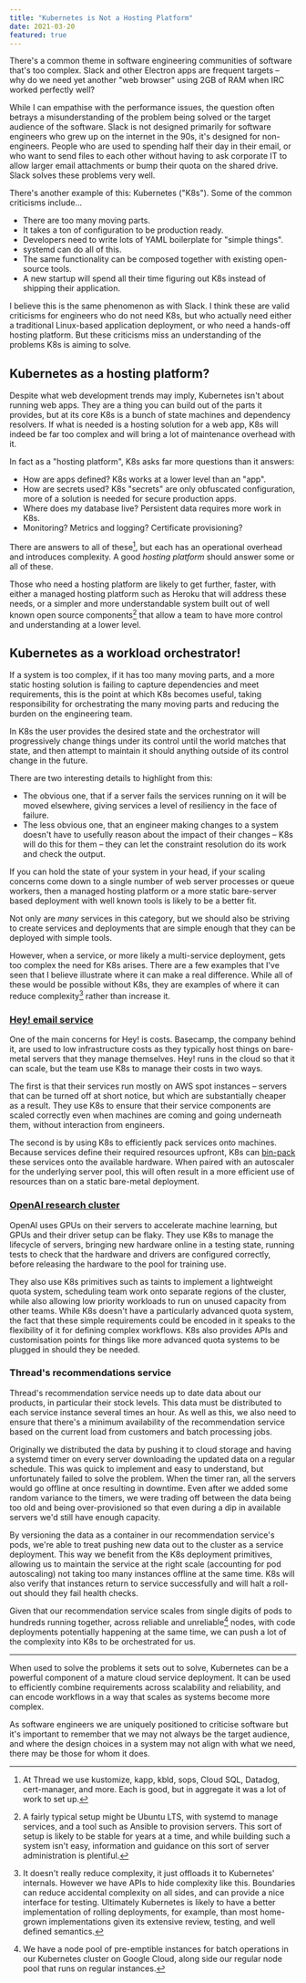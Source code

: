 ```yaml
---
title: "Kubernetes is Not a Hosting Platform"
date: 2021-03-20
featured: true
---
```


There's a common theme in software engineering communities of software that's
too complex. Slack and other Electron apps are frequent targets – why do we need
yet another "web browser" using 2GB of RAM when IRC worked perfectly well?

While I can empathise with the performance issues, the question often betrays a
misunderstanding of the problem being solved or the target audience of the
software. Slack is not designed primarily for software engineers who grew up on
the internet in the 90s, it's designed for non-engineers. People who are used to
spending half their day in their email, or who want to send files to each other
without having to ask corporate IT to allow larger email attachments or bump
their quota on the shared drive. Slack solves these problems very well.

There's another example of this: Kubernetes ("K8s"). Some of the common
criticisms include...

- There are too many moving parts.
- It takes a ton of configuration to be production ready.
- Developers need to write lots of YAML boilerplate for "simple things".
- systemd can do all of this.
- The same functionality can be composed together with existing open-source
  tools.
- A new startup will spend all their time figuring out K8s instead of shipping
  their application.

I believe this is the same phenomenon as with Slack. I think these are valid
criticisms for engineers who do not need K8s, but who actually need either a
traditional Linux-based application deployment, or who need a hands-off hosting
platform. But these criticisms miss an understanding of the problems K8s is
aiming to solve.

## Kubernetes as a hosting platform?

Despite what web development trends may imply, Kubernetes isn't about running
web apps. They are a thing you can build out of the parts it provides, but at
its core K8s is a bunch of state machines and dependency resolvers. If what is
needed is a hosting solution for a web app, K8s will indeed be far too complex
and will bring a lot of maintenance overhead with it.

In fact as a "hosting platform", K8s asks far more questions than it answers:

- How are apps defined? K8s works at a lower level than an "app".
- How are secrets used? K8s "secrets" are only obfuscated configuration, more of
  a solution is needed for secure production apps.
- Where does my database live? Persistent data requires more work in K8s.
- Monitoring? Metrics and logging? Certificate provisioning?

There are answers to all of these[^1], but each has an operational overhead and
introduces complexity. A good _hosting platform_ should answer some or all of
these.

Those who need a hosting platform are likely to get further, faster, with either
a managed hosting platform such as Heroku that will address these needs, or a
simpler and more understandable system built out of well known open source
components[^2] that allow a team to have more control and understanding at a
lower level.

## Kubernetes as a workload orchestrator!

If a system is too complex, if it has too many moving parts, and a more static
hosting solution is failing to capture dependencies and meet requirements, this
is the point at which K8s becomes useful, taking responsibility for
orchestrating the many moving parts and reducing the burden on the engineering
team.

In K8s the user provides the desired state and the orchestrator will
progressively change things under its control until the world matches that
state, and then attempt to maintain it should anything outside of its control
change in the future.

There are two interesting details to highlight from this:

- The obvious one, that if a server fails the services running on it will be
  moved elsewhere, giving services a level of resiliency in the face of failure.
- The less obvious one, that an engineer making changes to a system doesn't have
  to usefully reason about the impact of their changes – K8s will do this for
  them – they can let the constraint resolution do its work and check the
  output.

If you can hold the state of your system in your head, if your scaling concerns
come down to a single number of web server processes or queue workers, then a
managed hosting platform or a more static bare-server based deployment with well
known tools is likely to be a better fit.

Not only are _many_ services in this category, but we should also be striving to
create services and deployments that are simple enough that they can be deployed
with simple tools.

However, when a service, or more likely a multi-service deployment, gets too
complex the need for K8s arises. There are a few examples that I've seen that I
believe illustrate where it can make a real difference. While all of these would
be possible without K8s, they are examples of where it can reduce complexity[^3]
rather than increase it.

### [Hey! email service][hey]

One of the main concerns for Hey! is costs. Basecamp, the company behind it, are
used to low infrastructure costs as they typically host things on bare-metal
servers that they manage themselves. Hey! runs in the cloud so that it can
scale, but the team use K8s to manage their costs in two ways.

The first is that their services run mostly on AWS spot instances – servers that
can be turned off at short notice, but which are substantially cheaper as a
result. They use K8s to ensure that their service components are scaled
correctly even when machines are coming and going underneath them, without
interaction from engineers.

The second is by using K8s to efficiently pack services onto machines. Because
services define their required resources upfront, K8s can [bin-pack][bin-pack]
these services onto the available hardware. When paired with an autoscaler for
the underlying server pool, this will often result in a more efficient use of
resources than on a static bare-metal deployment.

### [OpenAI research cluster][openai]

OpenAI uses GPUs on their servers to accelerate machine learning, but GPUs and
their driver setup can be flaky. They use K8s to manage the lifecycle of
servers, bringing new hardware online in a testing state, running tests to check
that the hardware and drivers are configured correctly, before releasing the
hardware to the pool for training use.

They also use K8s primitives such as taints to implement a lightweight quota
system, scheduling team work onto separate regions of the cluster, while also
allowing low priority workloads to run on unused capacity from other teams.
While K8s doesn't have a particularly advanced quota system, the fact that these
simple requirements could be encoded in it speaks to the flexibility of it for
defining complex workflows. K8s also provides APIs and customisation points for
things like more advanced quota systems to be plugged in should they be needed.

### Thread's recommendations service

Thread's recommendation service needs up to date data about our products, in
particular their stock levels. This data must be distributed to each service
instance several times an hour. As well as this, we also need to ensure that
there's a minimum availability of the recommendation service based on the
current load from customers and batch processing jobs.

Originally we distributed the data by pushing it to cloud storage and having a
systemd timer on every server downloading the updated data on a regular
schedule. This was quick to implement and easy to understand, but unfortunately
failed to solve the problem. When the timer ran, all the servers would go
offline at once resulting in downtime. Even after we added some random variance
to the timers, we were trading off between the data being too old and being
over-provisioned so that even during a dip in available servers we'd still have
enough capacity.

By versioning the data as a container in our recommendation service's pods,
we're able to treat pushing new data out to the cluster as a service deployment.
This way we benefit from the K8s deployment primitives, allowing us to maintain
the service at the right scale (accounting for pod autoscaling) not taking too
many instances offline at the same time. K8s will also verify that instances
return to service successfully and will halt a roll-out should they fail health
checks.

Given that our recommendation service scales from single digits of pods to
hundreds running together, across reliable and unreliable[^4] nodes, with code
deployments potentially happening at the same time, we can push a lot of the
complexity into K8s to be orchestrated for us.

---

When used to solve the problems it sets out to solve, Kubernetes can be a
powerful component of a mature cloud service deployment. It can be used to
efficiently combine requirements across scalability and reliability, and can
encode workflows in a way that scales as systems become more complex.

As software engineers we are uniquely positioned to criticise software but it's
important to remember that we may not always be the target audience, and where
the design choices in a system may not align with what we need, there may be
those for whom it does.

[^1]:
    At Thread we use kustomize, kapp, kbld, sops, Cloud SQL, Datadog,
    cert-manager, and more. Each is good, but in aggregate it was a lot of work
    to set up.

[^2]:
    A fairly typical setup might be Ubuntu LTS, with systemd to manage
    services, and a tool such as Ansible to provision servers. This sort of
    setup is likely to be stable for years at a time, and while building such a
    system isn't easy, information and guidance on this sort of server
    administration is plentiful.

[^3]:
    It doesn't really reduce complexity, it just offloads it to Kubernetes'
    internals. However we have APIs to hide complexity like this. Boundaries can
    reduce accidental complexity on all sides, and can provide a nice interface
    for testing. Ultimately Kubernetes is likely to have a better implementation
    of rolling deployments, for example, than most home-grown implementations
    given its extensive review, testing, and well defined semantics.

[^4]:
    We have a node pool of pre-emptible instances for batch operations in our
    Kubernetes cluster on Google Cloud, along side our regular node pool that
    runs on regular instances.

[pid]: https://en.wikipedia.org/wiki/PID_controller
[bin-pack]: https://en.wikipedia.org/wiki/Bin_packing_problem
[hey]: https://www.lastweekinaws.com/podcast/screaming-in-the-cloud/hey-we-re-building-better-email-with-blake-stoddard/
[openai]: https://openai.com/blog/scaling-kubernetes-to-7500-nodes/
